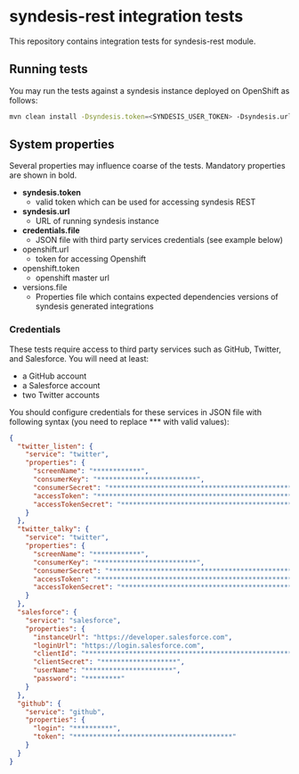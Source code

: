 # syndesis-rest integration tests

This repository contains integration tests for syndesis-rest module.

## Running tests

You may run the tests against a syndesis instance deployed on OpenShift as follows:

```bash
mvn clean install -Dsyndesis.token=<SYNDESIS_USER_TOKEN> -Dsyndesis.url=<SYNDESIS_INSTANCE_URL> -Dcredentials.file=<PATH_TO_CREDENTIALS_FILE>
```

## System properties

Several properties may influence coarse of the tests. Mandatory properties are shown in bold.

* **syndesis.token**
    * valid token which can be used for accessing syndesis REST
* **syndesis.url**
    * URL of running syndesis instance
* **credentials.file**
    * JSON file with third party services credentials (see example below)
* openshift.url
    * token for accessing Openshift
* openshift.token
    * openshift master url
* versions.file
    * Properties file which contains expected dependencies versions of syndesis generated integrations

### Credentials

These tests require access to third party services such as GitHub, Twitter, and Salesforce. You will need at least:

* a GitHub account
* a Salesforce account
* two Twitter accounts

You should configure credentials for these services in JSON file with following syntax (you need to replace *** with valid values):

```json
{
  "twitter_listen": {
    "service": "twitter",
    "properties": {
      "screenName": "************",
      "consumerKey": "*************************",
      "consumerSecret": "**************************************************",
      "accessToken": "**************************************************",
      "accessTokenSecret": "*********************************************"
    }
  },
  "twitter_talky": {
    "service": "twitter",
    "properties": {
      "screenName": "************",
      "consumerKey": "*************************",
      "consumerSecret": "**************************************************",
      "accessToken": "**************************************************",
      "accessTokenSecret": "*********************************************"
    }
  },
  "salesforce": {
    "service": "salesforce",
    "properties": {
      "instanceUrl": "https://developer.salesforce.com",
      "loginUrl": "https://login.salesforce.com",
      "clientId": "*************************************************************************************",
      "clientSecret": "*******************",
      "userName": "**********************",
      "password": "*********"
    }
  },
  "github": {
    "service": "github",
    "properties": {
      "login": "**********",
      "token": "****************************************"
    }
  }
}
```

